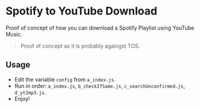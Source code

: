 # Spotify to YouTube Download
Proof of concept of how you can download a Spotify Playlist using YouTube Music.

> Proof of concept as it is probably againgst TOS.

## Usage

- Edit the variable `config` from `a_index.js`.
- Run in order: `a_index.js`, `b_checkIfSame.js`, `c_searchUnconfirmed.js`, `d_yt2mp3.js`.
- Enjoy!
